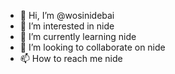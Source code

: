 - 👋 Hi, I’m @wosinidebai
- 👀 I’m interested in nide
- 🌱 I’m currently learning nide
- 💞️ I’m looking to collaborate on nide
- 📫 How to reach me nide

<!---
wosinidebai/wosinidebai is a ✨ special ✨ repository because its `README.md` (this file) appears on your GitHub profile.
You can click the Preview link to take a look at your changes.
--->
